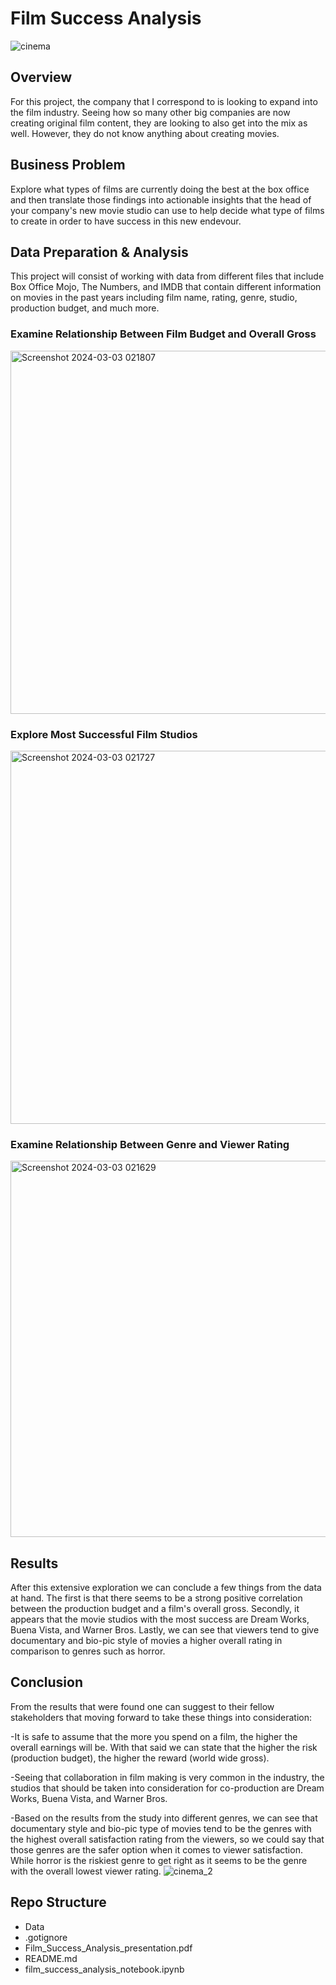 # Film Success Analysis
![cinema](https://github.com/bvalencia07/Film_Success_Analysis/assets/149977850/2c2aea51-7f2f-4918-97ac-2d9c29969b8c)

## Overview
For this project, the company that I correspond to is looking to expand into the film industry. Seeing how so many other big companies are now creating original film content, they are looking to also get into the mix as well. However, they do not know anything about creating movies.
## Business Problem
Explore what types of films are currently doing the best at the box office and then translate those findings into actionable insights that the head of your company's new movie studio can use to help decide what type of films to create in order to have success in this new endevour.
## Data Preparation & Analysis
This project will consist of working with data from different files that include Box Office Mojo, The Numbers, and IMDB that contain different information on movies in the past years including film name, rating, genre, studio, production budget, and much more.
### Examine Relationship Between Film Budget and Overall Gross
<img width="581" alt="Screenshot 2024-03-03 021807" src="https://github.com/bvalencia07/Film_Success_Analysis/assets/149977850/119fd8f7-7e9d-4989-988b-7204e26a510c">

### Explore Most Successful Film Studios
<img width="597" alt="Screenshot 2024-03-03 021727" src="https://github.com/bvalencia07/Film_Success_Analysis/assets/149977850/3ff04b65-4a83-4f40-be18-341dd7611fbe">

### Examine Relationship Between Genre and Viewer Rating
<img width="602" alt="Screenshot 2024-03-03 021629" src="https://github.com/bvalencia07/Film_Success_Analysis/assets/149977850/bc6988a4-da59-4623-a6f9-1f466d25101e">

## Results
After this extensive exploration we can conclude a few things from the data at hand. The first is that there seems to be a strong positive correlation between the production budget and a film's overall gross. Secondly, it appears that the movie studios with the most success are Dream Works, Buena Vista, and Warner Bros. Lastly, we can see that viewers tend to give documentary and bio-pic style of movies a higher overall rating in comparison to genres such as horror.
## Conclusion
From the results that were found one can suggest to their fellow stakeholders that moving forward to take these things into consideration:

-It is safe to assume that the more you spend on a film, the higher the overall earnings will be. With that said we can state that the higher the risk (production budget), the higher the reward (world wide gross).

-Seeing that collaboration in film making is very common in the industry, the studios that should be taken into consideration for co-production are Dream Works, Buena Vista, and Warner Bros.

-Based on the results from the study into different genres, we can see that documentary style and bio-pic type of movies tend to be the genres with the highest overall satisfaction rating from the viewers, so we could say that those genres are the safer option when it comes to viewer satisfaction. While horror is the riskiest genre to get right as it seems to be the genre with the overall lowest viewer rating.
![cinema_2](https://github.com/bvalencia07/Film_Success_Analysis/assets/149977850/9f15ed96-6fc4-4312-b051-68339eafcb2b)

## Repo Structure
- Data
- .gotignore
- Film_Success_Analysis_presentation.pdf
- README.md
- film_success_analysis_notebook.ipynb
